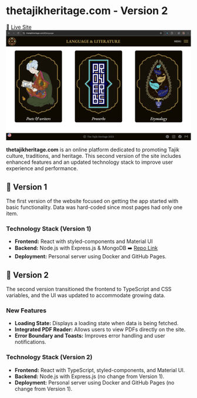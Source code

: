 # thetajikheritage.com - Version 2

🚀 [Live Site](https://thetajikheritage.com)
![Tajik Heritage Banner](./public/banner.png)

**thetajikheritage.com** is an online platform dedicated to promoting Tajik culture, traditions, and heritage. This second version of the site includes enhanced features and an updated technology stack to improve user experience and performance.

## 🔸 Version 1

The first version of the website focused on getting the app started with basic functionality. Data was hard-coded since most pages had only one item.

### Technology Stack (Version 1)

- **Frontend:** React with styled-components and Material UI
- **Backend:** Node.js with Express.js & MongoDB ➡️ [Repo Link](https://github.com/chehrona/tajikheritage_backend)
- **Deployment:** Personal server using Docker and GitHub Pages.

## 🔸 Version 2

The second version transitioned the frontend to TypeScript and CSS variables, and the UI was updated to accommodate growing data.

### New Features

- **Loading State:** Displays a loading state when data is being fetched.
- **Integrated PDF Reader:** Allows users to view PDFs directly on the site.
- **Error Boundary and Toasts:** Improves error handling and user notifications.

### Technology Stack (Version 2)

- **Frontend:** React with TypeScript, styled-components, and Material UI.
- **Backend:** Node.js with Express.js (no change from Version 1).
- **Deployment:** Personal server using Docker and GitHub Pages (no change from Version 1).
